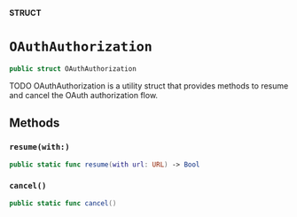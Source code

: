 **STRUCT**

# `OAuthAuthorization`

```swift
public struct OAuthAuthorization
```

TODO
OAuthAuthorization is a utility struct that provides methods to resume and cancel the OAuth authorization flow.

## Methods
### `resume(with:)`

```swift
public static func resume(with url: URL) -> Bool
```

### `cancel()`

```swift
public static func cancel()
```

